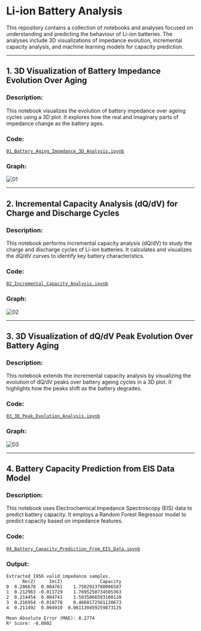 # Li-ion Battery Analysis

This repository contains a collection of notebooks and analyses focused on understanding and predicting the behaviour of Li-ion batteries. The analyses include 3D visualizations of impedance evolution, incremental capacity analysis, and machine learning models for capacity prediction.

---

## 1. **3D Visualization of Battery Impedance Evolution Over Aging**

### Description:
This notebook visualizes the evolution of battery impedance over ageing cycles using a 3D plot. It explores how the real and imaginary parts of impedance change as the battery ages.

### Code:
[`01_Battery_Aging_Impedance_3D_Analysis.ipynb`](https://github.com/johurul000/Li-ion-Battery-Analysis/blob/main/01_Battery_Aging_Impedance_3D_Analysis.ipynb)

### Graph:
![01](https://github.com/user-attachments/assets/23798ff5-d975-4785-9326-4e47605cec05)

---

## 2. **Incremental Capacity Analysis (dQ/dV) for Charge and Discharge Cycles**

### Description:
This notebook performs incremental capacity analysis (dQ/dV) to study the charge and discharge cycles of Li-ion batteries. It calculates and visualizes the dQ/dV curves to identify key battery characteristics.

### Code:
[`02_Incremental_Capacity_Analysis.ipynb`](https://github.com/johurul000/Li-ion-Battery-Analysis/blob/main/02_Incremental_Capacity_Analysis.ipynb)

### Graph:
![02](https://github.com/user-attachments/assets/1fdaf9fb-661f-4a0b-b31b-a7598df7d85f)

---

## 3. **3D Visualization of dQ/dV Peak Evolution Over Battery Aging**

### Description:
This notebook extends the incremental capacity analysis by visualizing the evolution of dQ/dV peaks over battery ageing cycles in a 3D plot. It highlights how the peaks shift as the battery degrades.

### Code:
[`03_3D_Peak_Evolution_Analysis.ipynb`](https://github.com/johurul000/Li-ion-Battery-Analysis/blob/main/03_3D_Peak_Evolution_Analysis.ipynb)

### Graph:
![03](https://github.com/user-attachments/assets/e46fb808-dc4d-420a-88f0-aab773fcc512)

---

## 4. **Battery Capacity Prediction from EIS Data Model**

### Description:
This notebook uses Electrochemical Impedance Spectroscopy (EIS) data to predict battery capacity. It employs a Random Forest Regressor model to predict capacity based on impedance features.

### Code:
[`04_Battery_Capacity_Prediction_From_EIS_Data.ipynb`](https://github.com/johurul000/Li-ion-Battery-Analysis/blob/main/04_Battery_Capacity_Prediction_From_EIS_Data.ipynb)

### Output:
```
Extracted 1956 valid impedance samples.
      Re(Z)     Im(Z)              Capacity
0  0.206678  0.004761    1.7502913788006587
1  0.212963 -0.011729    1.7695250734505363
2  0.214454  0.004741    1.5935866593100128
3  0.216954 -0.010778    0.4668172561120673
4  0.211492  0.004910  0.061130459259873135

Mean Absolute Error (MAE): 0.2774
R² Score: -0.0002
```

